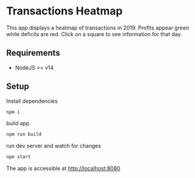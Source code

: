 # Transactions Heatmap

This app displays a heatmap of transactions in 2019. Profits appear green while deficits are red. Click on a square to see information for that day.

## Requirements

* NodeJS >= v14

## Setup

Install dependencies
```sh
npm i
```

build app
```sh
npm run build
```

run dev server and watch for changes
```sh
npm start
```

The app is accessible at <http://localhost:8080>
